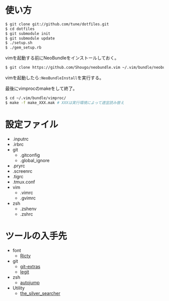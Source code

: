 # 使い方
```bash
$ git clone git://github.com/tune/dotfiles.git
$ cd dotfiles
$ git submodule init
$ git submodule update
$ ./setup.sh
$ ./gem_setup.rb
```

vimを起動する前にNeoBundleをインストールしておく。
```bash
$ git clone https://github.com/Shougo/neobundle.vim ~/.vim/bundle/neobundle.vim
```
vimを起動したら`:NeoBundleInstall`を実行する。

最後にvimprocのmakeをして終了。
```bash
$ cd ~/.vim/bundle/vimproc/
$ make -f make_XXX.mak # XXXは実行環境によって適宜読み替え
```


# 設定ファイル

* .inputrc
* .irbrc
* git
    * .gitconfig
    * .global_ignore
* .pryrc
* .screenrc
* .tigrc
* .tmux.conf
* vim
    * .vimrc
    * .gvimrc
* zsh
    * .zshenv
    * .zshrc

# ツールの入手先

* font
	* [Ricty](https://github.com/yascentur/Ricty) 
* git
	* [git-extras](https://github.com/visionmedia/git-extras)
	* [legit](http://www.git-legit.org/)
* zsh
	* [autojump](https://github.com/joelthelion/autojump)
* Utility
	* [the_silver_searcher](https://github.com/ggreer/the_silver_searcher)

